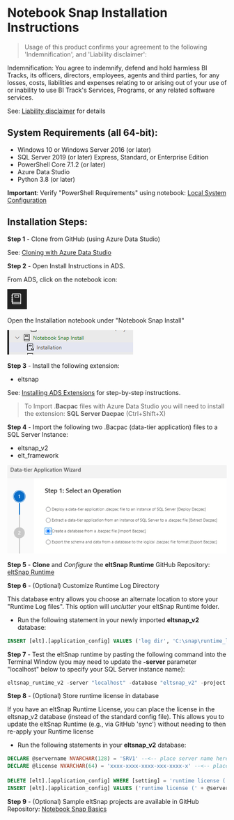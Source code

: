# Notebook Snap Installation Instructions

> Usage of this product confirms your agreement to the following 'Indemnification', and 'Liability disclaimer':

Indemnification: You agree to indemnify, defend and hold harmless BI Tracks, its officers, directors, employees, agents and third parties, for any losses, costs, liabilities and expenses relating to or arising out of your use of or inability to use BI Track's Services, Programs, or any related software services.

See: [Liability disclaimer](liability_disclaimer.md) for details

## System Requirements (all 64-bit):
- Windows 10 or Windows Server 2016 (or later)
- SQL Server 2019 (or later) Express, Standard, or Enterprise Edition
- PowerShell Core 7.1.2 (or later)
- Azure Data Studio
- Python 3.8 (or later)

**Important**: Verify "PowerShell Requirements" using notebook: [Local System Configuration](system_configuration.ipynb)

## Installation Steps:

**Step 1** - Clone from GitHub (using Azure Data Studio)

See: [Cloning with Azure Data Studio](clone_instructions.md)

**Step 2** - Open Install Instructions in ADS.

From ADS, click on the notebook icon:

![](notebook.PNG)

Open the Installation notebook under "Notebook Snap Install"

![](installation.PNG)

**Step 3** - Install the following extension:
- eltsnap

See: [Installing ADS Extensions](install_extensions.md) for step-by-step instructions.

> To Import .**Bacpac** files with Azure Data Studio you will need to install the extension: **SQL Server Dacpac** (Ctrl+Shift+X) 

**Step 4** - Import the following two .Bacpac (data-tier application) files to a SQL Server Instance:
- eltsnap_v2
- elt_framework

![](import_bacpac.PNG)

**Step 5** - **Clone** and *Configure* the **eltSnap Runtime** GitHub Repository: [eltSnap Runtime](https://github.com/Jim-BITracks/eltsnap_runtime)

**Step 6** - (Optional) Customize Runtime Log Directory

This database entry allows you choose an alternate location to store your "Runtime Log files". This option will _unclutter_ your eltSnap Runtime folder.

- Run the following statement in your newly imported **eltsnap_v2** database:

~~~ SQL
INSERT [elt].[application_config] VALUES ('log dir', 'C:\snap\runtime_log');  -- <-- place desired Log Directory here
~~~

**Step 7** - Test the eltSnap runtime by pasting the following command into the Terminal Window (you may need to update the **-server** parameter "localhost" below to specify your SQL Server instance name):

``` powershell
eltsnap_runtime_v2 -server "localhost" -database "eltsnap_v2" -project "Database Log Clean-up"
```

**Step 8** - (Optional) Store runtime license in database

If you have an eltSnap Runtime License, you can place the license in the eltsnap_v2 database (instead of the standard config file). This allows you to update the eltSnap Runtime (e.g., via GitHub 'sync') without needing to then re-apply your Runtime license

- Run the following statements in your **eltsnap_v2** database:

~~~ SQL
DECLARE @servername NVARCHAR(128) = 'SRV1' --<-- place server name here
DECLARE @license NVARCHAR(64) = 'xxxx-xxxx-xxxx-xxx-xxxx-x' --<-- place license number here

DELETE [elt].[application_config] WHERE [setting] = 'runtime license (' + @servername + ')';
INSERT [elt].[application_config] VALUES ('runtime license (' + @servername + ')', @license);
~~~

**Step 9** - (Optional) Sample eltSnap projects are available in GitHub Repository: [Notebook Snap Basics](https://github.com/Jim-BITracks/notebook_snap_basics)